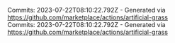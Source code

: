 Commits: 2023-07-22T08:10:22.792Z - Generated via https://github.com/marketplace/actions/artificial-grass
<br>
Commits: 2023-07-22T08:10:22.792Z - Generated via https://github.com/marketplace/actions/artificial-grass
<br>
